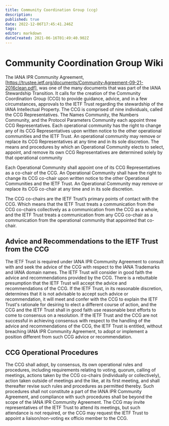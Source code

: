 ```yaml
---
title: Community Coordination Group (ccg)
description: 
published: true
date: 2022-12-06T17:45:41.246Z
tags: 
editor: markdown
dateCreated: 2021-06-16T01:49:40.902Z
---
```


# Community Coordination Group Wiki
The IANA IPR Community Agreement, ​[https://trustee.ietf.org/documents/Community-Agreement-09-21-2016clean.pdf], was one of the many documents that was part of the IANA Stewardship Transition. It calls for the creation of the Community Coordination Group (CCG) to provide guidance, advice, and in a few circumstances, approvals to the IETF Trust regarding the stewardship of the IANA Intellectual Property. The CCG is comprised of nine individuals, called the CCG Representatives. The Names Community, the Numbers Community, and the Protocol Parameters Community each appoint three CCG Representatives. Each operational community has the right to change any of its CCG Representatives upon written notice to the other operational communities and the IETF Trust. An operational community may remove or replace its CCG Representatives at any time and in its sole discretion. The means and procedures by which an Operational Community elects to select, appoint, and remove its own CCG Representatives are determined solely by that operational community

Each Operational Community shall appoint one of its CCG Representatives as a co-chair of the CCG. An Operational Community shall have the right to change its CCG co-chair upon written notice to the other Operational Communities and the IETF Trust. An Operational Community may remove or replace its CCG co-chair at any time and in its sole discretion.

The CCG co-chairs are the IETF Trust’s primary points of contact with the CCG. Which means that the IETF Trust treats a communication from the CCG co-chairs collectively as a communication from the CCG as a whole, and the IETF Trust treats a communication from any CCG co-chair as a communication from the operational community that appointed that co-chair.

## Advice and Recommendations to the IETF Trust from the CCG
The IETF Trust is required under IANA IPR Community Agreement to consult with and seek the advice of the CCG with respect to the IANA Trademarks and IANA domain names. The IETF Trust will consider in good faith the advice and recommendations provided by the CCG. There is a rebuttable presumption that the IETF Trust will accept the advice and recommendations of the CCG. If the IETF Trust, in its reasonable discretion, determines that it is not advisable to accept such advice or recommendation, it will meet and confer with the CCG to explain the IETF Trust's rationale for desiring to elect a different course of action, and the CCG and the IETF Trust shall in good faith use reasonable best efforts to come to consensus on a resolution. If the IETF Trust and the CCG are not successful in achieving consensus with respect to the handling of the advice and recommendations of the CCG, the IETF Trust is entitled, without breaching IANA IPR Community Agreement, to adopt or implement a position different from such CCG advice or recommendation.

## CCG Operational Procedures
The CCG shall adopt, by consensus, its own operational rules and procedures, including requirements relating to voting, quorum, calling of meetings, actions taken by the CCG co-chairs (individually or collectively), action taken outside of meetings and the like, at its first meeting, and shall thereafter revise such rules and procedures as permitted thereby. Such procedures shall not constitute a part of the IANA IPR Community Agreement, and compliance with such procedures shall be beyond the scope of the IANA IPR Community Agreement. The CCG may invite representatives of the IETF Trust to attend its meetings, but such attendance is not required, or the CCG may request the IETF Trust to appoint a liaison/non-voting ex officio member to the CCG.


